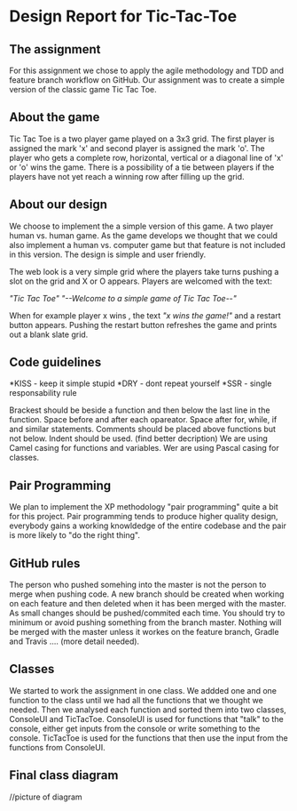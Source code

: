 Design Report for Tic-Tac-Toe
==============================

The assignment
----------------
For this assignment we chose to apply the agile methodology and TDD and feature branch workflow on GitHub. Our assignment was to create a simple version of the classic game Tic Tac Toe. 

About the game
----------------
Tic Tac Toe is a two player game played on a 3x3 grid. The first player is assigned the mark 'x' and second player is assigned the mark 'o'. The player who gets a complete row, horizontal, vertical or a diagonal line of 'x' or 'o' wins the game. There is a possibility of a tie between players if the players have not yet reach a winning row after filling up the grid.

About our design 
----------------
We choose to implement the a simple version of this game. A two player human vs. human game. As the game develops we thought that we could also implement a human vs. computer game but that feature is not included in this version. The design is simple and user friendly. 

The web look is a very simple grid where the players take turns pushing a slot on the grid and X or O appears. Players are welcomed with the text: 

<i>"Tic Tac Toe"</i>
<i>"--Welcome to a simple game of Tic Tac Toe--" </i>

When for example player x wins , the text <i>"x wins the game!"</i> and a restart button appears. Pushing the restart button refreshes the game and prints out a blank slate grid.

Code guidelines
----------------

*KISS - keep it simple stupid
*DRY - dont repeat yourself
*SSR - single responsability rule

Brackest should be beside a function and then below the last line in the function. 
Space before and after each opareator. 
Space after for, while, if and similar statements. 
Comments should be placed above functions but not below. 
Indent should be used. (find better decription)
We are using Camel casing for functions and variables. 
Wer are using Pascal casing for classes.

Pair Programming
------------------
We plan to implement the XP methodology "pair programming" quite a bit for this project. Pair programming tends to produce higher quality design, everybody gains a working knowldedge of the entire codebase and the pair is more likely to "do the right thing".

GitHub rules
----------------
The person who pushed somehing into the master is not the person to merge  when pushing code. 
A new branch should be created when working on each feature and then deleted when it has been merged with the master. 
As small changes should be pushed/commited each time. 
You should try to minimum or avoid pushing something from the branch master. 
Nothing will be merged with the master unless it workes on the feature branch, Gradle and Travis  .... (more detail needed).

Classes
----------------
We started to work the assignment in one class. We addded one and one function to the class until we had all the functions that we thought we needed. Then we analysed each function and sorted them into two classes, ConsoleUI and TicTacToe. ConsoleUI is used for functions that "talk" to the console, either get inputs from the console or write something to the console. TicTacToe is used for the functions that then use the input from the functions from ConsoleUI.

Final class diagram
----------------
//picture of diagram
